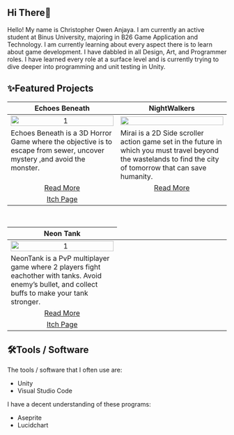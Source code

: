 ## Hi There👋
Hello! My name is Christopher Owen Anjaya. I am currently an active student at Binus University, majoring in B26 Game Application and Technology. I am currently learning about every aspect there is to learn about game development. I have dabbled in all Design, Art, and Programmer roles. I have learned every role at a surface level and is currently trying to dive deeper into programming and unit testing in Unity.


## ✨Featured Projects
<table width="100%">
  <thead>
    <tr>
      <th width="50%" align="center"><a>Echoes Beneath</a></th> <!--tittle-->
       <th width="500px" align="center"> <a>NightWalkers</th> <!--tittle-->
    </tr>
  </thead>
  <tbody>
    <tr>
      <td align="center">
        <img src="https://github.com/user-attachments/assets/2be270e9-a073-4033-9f04-e94828dda4e4" alt="1" style="width:100%;height:auto;">
      </td>
      <td align="center">
        <img src="https://github.com/user-attachments/assets/3d852ab0-cb17-45fa-ba10-9cecc6d1563c" style="width:100%;height:auto;">
      </td>
    </tr>
    <tr>
      <td valign="text-top">Echoes Beneath is a 3D Horror Game where the objective is to escape from sewer, uncover mystery ,and avoid the monster.</td> <!--desc-->
      <td valign="text-top">Mirai is a 2D Side scroller action game set in the future in which you must travel beyond the wastelands to find the city of tomorrow that can save humanity.</td> <!--desc-->
    </tr>
    <tr>
      <td align="center"><a href="https://github.com/Redacted-Studio/Echoes_Beneath">Read More</a></td> <!--link1-->
      <td align="center"><a href="https://github.com/817r/LegionGoJam">Read More</a></td> <!--link2-->
    </tr>
    <tr>
      <td align="center"><a href="https://xviig.itch.io/echoes-beneath">Itch Page</a></td> <!--link1-->
       <!--link2-->
    </tr>
  </tbody>
</table>

<br>

<table width="100%">
  <thead>
    <tr>
      <th width="50%" align="center"><a>Neon Tank</a></th> <!--tittle-->
    </tr>
  </thead>
  <tbody>
    <tr>
      <td align="center">
        <img src="https://github.com/user-attachments/assets/d830552e-f161-4315-a04e-2ebf75e1f645" alt="1" style="width:100%;height:auto;">
      </td>
      <td align="center">
      </td>
    </tr>
    <tr>
      <td valign="text-top">NeonTank is a PvP multiplayer game where 2 players fight eachother with tanks. Avoid enemy’s bullet, and collect buffs to make your tank stronger.</td> <!--desc-->
    </tr>
    <tr>
      <td align="center"><a href="https://github.com/WhiteStyx/NeonTank">Read More</a></td> <!--link1-->
    </tr>
    <tr>
      <td align="center"><a href="https://whitestyx.itch.io/neontank">Itch Page</a></td> <!--link1-->
       <!--link2-->
    </tr>
  </tbody>
</table>

         
## 🛠️Tools / Software
The tools / software that I often use are:
- Unity
- Visual Studio Code

I have a decent understanding of these programs:
- Aseprite
- Lucidchart
